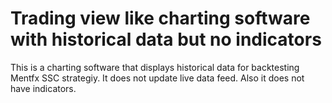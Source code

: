 # Trading view like charting software with historical data but no indicators

This is a charting software that displays historical data for backtesting Mentfx SSC strategiy. It does not update live data feed. Also it does not have indicators.
